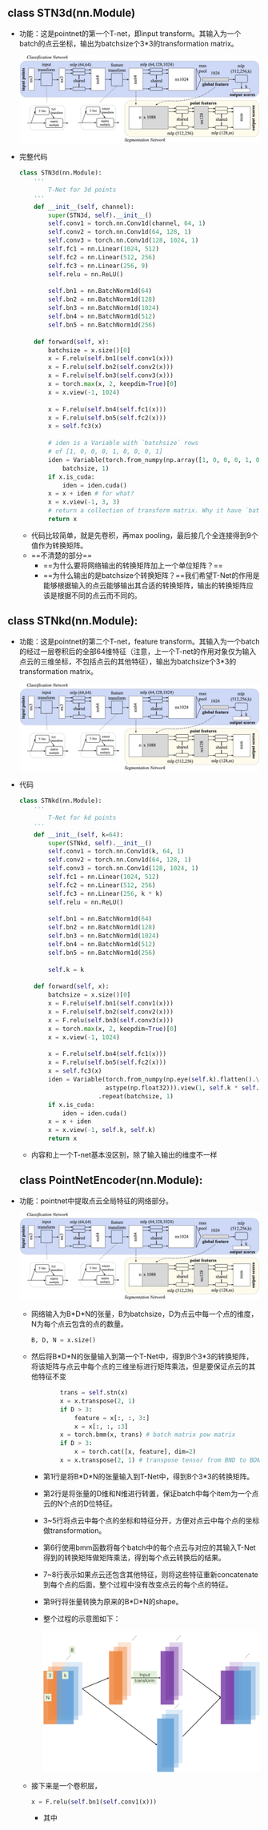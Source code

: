 ## class STN3d(nn.Module)

- 功能：这是pointnet的第一个T-net，即input transform。其输入为一个batch的点云坐标，输出为batchsize个3*3的transformation matrix。

  ![image-20210907162941303](img/pointnet_utils.assets/image-20210907162941303.png)

- 完整代码

  ```python
  class STN3d(nn.Module):
      '''
          T-Net for 3d points
      '''
      def __init__(self, channel):
          super(STN3d, self).__init__()
          self.conv1 = torch.nn.Conv1d(channel, 64, 1)
          self.conv2 = torch.nn.Conv1d(64, 128, 1)
          self.conv3 = torch.nn.Conv1d(128, 1024, 1)
          self.fc1 = nn.Linear(1024, 512)
          self.fc2 = nn.Linear(512, 256)
          self.fc3 = nn.Linear(256, 9)
          self.relu = nn.ReLU()
  
          self.bn1 = nn.BatchNorm1d(64)
          self.bn2 = nn.BatchNorm1d(128)
          self.bn3 = nn.BatchNorm1d(1024)
          self.bn4 = nn.BatchNorm1d(512)
          self.bn5 = nn.BatchNorm1d(256)
  
      def forward(self, x):
          batchsize = x.size()[0]
          x = F.relu(self.bn1(self.conv1(x)))
          x = F.relu(self.bn2(self.conv2(x)))
          x = F.relu(self.bn3(self.conv3(x)))
          x = torch.max(x, 2, keepdim=True)[0]
          x = x.view(-1, 1024)
  
          x = F.relu(self.bn4(self.fc1(x)))
          x = F.relu(self.bn5(self.fc2(x)))
          x = self.fc3(x)
  
          # iden is a Variable with `batchsize` rows 
          # of [1, 0, 0, 0, 1, 0, 0, 0, 1]
          iden = Variable(torch.from_numpy(np.array([1, 0, 0, 0, 1, 0, 0, 0, 1]).astype(np.float32))).view(1, 9).repeat(
              batchsize, 1)
          if x.is_cuda:
              iden = iden.cuda()
          x = x + iden # for what?
          x = x.view(-1, 3, 3)
          # return a collection of transform matrix. Why it have `batchsize` rows?
          return x
  
  ```

  - 代码比较简单，就是先卷积，再max pooling，最后接几个全连接得到9个值作为转换矩阵。
  - ==不清楚的部分==
    - ==为什么要将网络输出的转换矩阵加上一个单位矩阵？==
    - ==为什么输出的是batchsize个转换矩阵？==我们希望T-Net的作用是能够根据输入的点云能够输出其合适的转换矩阵，输出的转换矩阵应该是根据不同的点云而不同的。

## class STNkd(nn.Module):

- 功能：这是pointnet的第二个T-net，feature transform。其输入为一个batch的经过一层卷积后的全部64维特征（注意，上一个T-net的作用对象仅为输入点云的三维坐标，不包括点云的其他特征），输出为batchsize个3*3的transformation matrix。

  ![image-20210907162941303](img/pointnet_utils.assets/image-20210907162941303.png)

- 代码

  ```python
  class STNkd(nn.Module):
      '''
          T-Net for kd points
      '''
      def __init__(self, k=64):
          super(STNkd, self).__init__()
          self.conv1 = torch.nn.Conv1d(k, 64, 1)
          self.conv2 = torch.nn.Conv1d(64, 128, 1)
          self.conv3 = torch.nn.Conv1d(128, 1024, 1)
          self.fc1 = nn.Linear(1024, 512)
          self.fc2 = nn.Linear(512, 256)
          self.fc3 = nn.Linear(256, k * k)
          self.relu = nn.ReLU()
  
          self.bn1 = nn.BatchNorm1d(64)
          self.bn2 = nn.BatchNorm1d(128)
          self.bn3 = nn.BatchNorm1d(1024)
          self.bn4 = nn.BatchNorm1d(512)
          self.bn5 = nn.BatchNorm1d(256)
  
          self.k = k
  
      def forward(self, x):
          batchsize = x.size()[0]
          x = F.relu(self.bn1(self.conv1(x)))
          x = F.relu(self.bn2(self.conv2(x)))
          x = F.relu(self.bn3(self.conv3(x)))
          x = torch.max(x, 2, keepdim=True)[0]
          x = x.view(-1, 1024)
  
          x = F.relu(self.bn4(self.fc1(x)))
          x = F.relu(self.bn5(self.fc2(x)))
          x = self.fc3(x)
          iden = Variable(torch.from_numpy(np.eye(self.k).flatten().\
                          astype(np.float32))).view(1, self.k * self.k)\
          				.repeat(batchsize, 1)
          if x.is_cuda:
              iden = iden.cuda()
          x = x + iden
          x = x.view(-1, self.k, self.k)
          return x
  ```

  - 内容和上一个T-net基本没区别，除了输入输出的维度不一样

  ## class PointNetEncoder(nn.Module):

- 功能：pointnet中提取点云全局特征的网络部分。

  ![image-20210907162941303](img/pointnet_utils.assets/image-20210907162941303.png)

  - 网络输入为B\*D\*N的张量，B为batchsize，D为点云中每一个点的维度，N为每个点云包含的点的数量。

    ```python
    B, D, N = x.size()
    ```

  - 然后将B\*D\*N的张量输入到第一个T-Net中，得到B个3*3的转换矩阵，将该矩阵与点云中每个点的三维坐标进行矩阵乘法，但是要保证点云的其他特征不变

    ```python
            trans = self.stn(x)
            x = x.transpose(2, 1)
            if D > 3:
                feature = x[:, :, 3:]
                x = x[:, :, :3]
            x = torch.bmm(x, trans) # batch matrix pow matrix
            if D > 3:
                x = torch.cat([x, feature], dim=2)
            x = x.transpose(2, 1) # transpose tensor from BND to BDN
    ```

    - 第1行是将B\*D\*N的张量输入到T-Net中，得到B个3*3的转换矩阵。

    - 第2行是将张量的D维和N维进行转置，保证batch中每个item为一个点云的N个点的D位特征。

    - 3~5行将点云中每个点的坐标和特征分开，方便对点云中每个点的坐标做transformation。

    - 第6行使用bmm函数将每个batch中的每个点云与对应的其输入T-Net得到的转换矩阵做矩阵乘法，得到每个点云转换后的结果。

    - 7~8行表示如果点云还包含其他特征，则将这些特征重新concatenate到每个点的后面，整个过程中没有改变点云的每个点的特征。

    - 第9行将张量转换为原来的B\*D\*N的shape。

    - 整个过程的示意图如下：

      <img src="img/pointnet_utils.assets/image-20210907200407550.png" alt="image-20210907200407550" style="zoom:50%;" />

  - 接下来是一个卷积层，

    ```python
    x = F.relu(self.bn1(self.conv1(x)))
    ```

    - 其中

